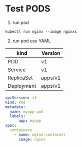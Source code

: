 # Test PODS

1. run pod
```shell
kubectl run nginx --image nginxs
```

2. run pod use YAML

| kind | Version |
| --- | --- |
| POD | v1 |
| Service | v1 |
| ReplicaSet | apps/v1 |
| Deployment | apps/v1 |

```YAML
apiVersion: v1
kind: Pod
metadata:
  name: myapp-pod
  labels:
      app: myapp
spec:
  containers
    - name: nginx-container
      image: nginx
```